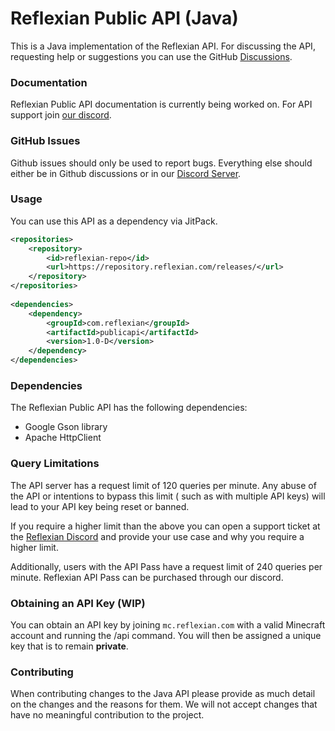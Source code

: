 Reflexian Public API (Java)
======
This is a Java implementation of the Reflexian API. For discussing the API, requesting help or suggestions you can use the
GitHub [Discussions](https://github.com/RefIexian/ReflexianAPI/discussions).

### Documentation

Reflexian Public API documentation is currently being worked on. For API support join [our discord](https://discord.gg/s8x53ZhsQx).

### GitHub Issues

Github issues should only be used to report bugs. Everything else should either be in Github discussions or in our [Discord Server](https://discord.gg/s8x53ZhsQx).

### Usage

You can use this API as a dependency via JitPack.

```xml
<repositories>
    <repository>
        <id>reflexian-repo</id>
        <url>https://repository.reflexian.com/releases/</url>
    </repository>
</repositories>
	
<dependencies>
    <dependency>
        <groupId>com.reflexian</groupId>
        <artifactId>publicapi</artifactId>
        <version>1.0-D</version>
    </dependency>
</dependencies>	

```

### Dependencies

The Reflexian Public API has the following dependencies:

* Google Gson library
* Apache HttpClient

### Query Limitations

The API server has a request limit of 120 queries per minute. Any abuse of the API or intentions to bypass this limit (
such as with multiple API keys) will lead to your API key being reset or banned.

If you require a higher limit than the above you can open a support ticket at the [Reflexian Discord](https://discord.gg/s8x53ZhsQx) and provide
your use case and why you require a higher limit.

Additionally, users with the API Pass have a request limit of 240 queries per minute. Reflexian API Pass can be purchased through our discord.

### Obtaining an API Key (WIP)

You can obtain an API key by joining ```mc.reflexian.com``` with a valid Minecraft account and running the /api command.
You will then be assigned a unique key that is to remain **private**.

### Contributing

When contributing changes to the Java API please provide as much detail on the changes and the reasons for them. We will
not accept changes that have no meaningful contribution to the project.
